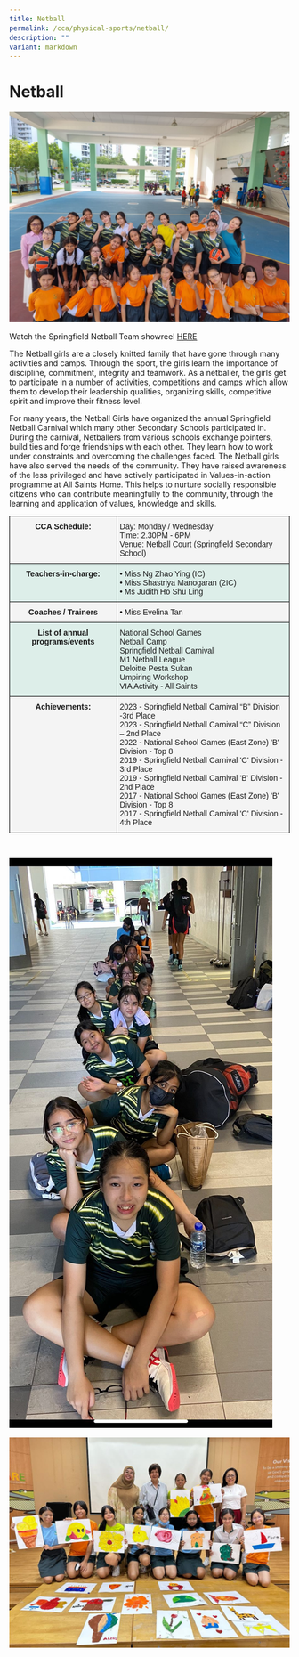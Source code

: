 ```yaml
---
title: Netball
permalink: /cca/physical-sports/netball/
description: ""
variant: markdown
---
```

# **Netball**

![](/images/Group%20Photo%201.jpeg)


Watch the Springfield Netball Team showreel [HERE](https://youtu.be/oF5y9U7Mz9c)

The Netball girls are a closely knitted family that have gone through many activities and camps. Through the sport, the girls learn the importance of discipline, commitment, integrity and teamwork. As a netballer, the girls get to participate in a number of activities, competitions and camps which allow them to develop their leadership qualities, organizing skills, competitive spirit and improve their fitness level.

For many years, the Netball Girls have organized the annual Springfield Netball Carnival which many other Secondary Schools participated in. During the carnival, Netballers from various schools exchange pointers, build ties and forge friendships with each other. They learn how to work under constraints and overcoming the challenges faced. The Netball girls have also served the needs of the community. They have raised awareness of the less privileged and have actively participated in Values-in-action programme at All Saints Home. This helps to nurture socially responsible citizens who can contribute meaningfully to the community, through the learning and application of values, knowledge and skills​.


<table style="border-collapse:collapse;border-spacing:0" class="tg"><thead><tr><th style="background-color:#f4f4f4;border-color:#000000;border-style:solid;border-width:1px;font-family:Arial, sans-serif;font-size:14px;font-weight:bold;overflow:hidden;padding:10px 5px;text-align:center;vertical-align:top;word-break:normal">CCA Schedule:<br></th><th style="background-color:#f4f4f4;border-color:#000000;border-style:solid;border-width:1px;font-family:Arial, sans-serif;font-size:14px;font-weight:normal;overflow:hidden;padding:10px 5px;text-align:left;vertical-align:top;word-break:normal">Day: Monday / Wednesday <br>Time: 2.30PM - 6PM<br>Venue: Netball Court (Springfield Secondary School)<br><span style="font-style:italic"></span></th></tr></thead><tbody><tr><td style="background-color:#DDEEE9;border-color:#000000;border-style:solid;border-width:1px;font-family:Arial, sans-serif;font-size:14px;font-weight:bold;overflow:hidden;padding:10px 5px;text-align:center;vertical-align:top;word-break:normal">Teachers-in-charge: </td><td style="background-color:#DDEEE9;border-color:#000000;border-style:solid;border-width:1px;font-family:Arial, sans-serif;font-size:14px;overflow:hidden;padding:10px 5px;text-align:left;vertical-align:top;word-break:normal">• Miss Ng Zhao Ying (IC)<br>• Miss Shastriya Manogaran   (2IC)<br>• Ms Judith Ho Shu Ling   <br></td></tr><tr><td style="background-color:#F4F4F4;border-color:#000000;border-style:solid;border-width:1px;font-family:Arial, sans-serif;font-size:14px;font-weight:bold;overflow:hidden;padding:10px 5px;text-align:center;vertical-align:top;word-break:normal">Coaches / Trainers</td><td style="background-color:#F4F4F4;border-color:#000000;border-style:solid;border-width:1px;font-family:Arial, sans-serif;font-size:14px;overflow:hidden;padding:10px 5px;text-align:left;vertical-align:top;word-break:normal">• Miss Evelina Tan</td></tr><tr><td style="background-color:#DDEEE9;border-color:#000000;border-style:solid;border-width:1px;font-family:Arial, sans-serif;font-size:14px;font-weight:bold;overflow:hidden;padding:10px 5px;text-align:center;vertical-align:top;word-break:normal">List of annual programs/events</td><td style="background-color:#DDEEE9;border-color:#000000;border-style:solid;border-width:1px;font-family:Arial, sans-serif;font-size:14px;overflow:hidden;padding:10px 5px;text-align:left;vertical-align:top;word-break:normal">National School Games<br>Netball Camp<br>Springfield Netball Carnival<br>M1 Netball League<br>Deloitte Pesta Sukan<br>Umpiring Workshop<br>VIA Activity - All Saints</td></tr><tr><td style="background-color:#F4F4F4;border-color:#000000;border-style:solid;border-width:1px;font-family:Arial, sans-serif;font-size:14px;font-weight:bold;overflow:hidden;padding:10px 5px;text-align:center;vertical-align:top;word-break:normal">Achievements:</td><td style="background-color:#F4F4F4;border-color:#000000;border-style:solid;border-width:1px;font-family:Arial, sans-serif;font-size:14px;overflow:hidden;padding:10px 5px;text-align:left;vertical-align:top;word-break:normal">2023 - Springfield Netball Carnival “B” Division -3rd Place <br>2023 - Springfield Netball Carnival “C” Division – 2nd Place<br>2022 - National School Games (East Zone) 'B' Division - Top 8 <br>2019 - Springfield Netball Carnival 'C' Division - 3rd Place<br>2019 - Springfield Netball Carnival 'B' Division - 2nd Place<br>2017 - National School Games (East Zone) 'B' Division - Top 8<br>2017 - Springfield Netball Carnival 'C' Division - 4th Place</td></tr></tbody></table>

<br>

![](/images/C%20Division%20Netball%20Girls.jpeg)

![](/images/netballteam.jpeg)